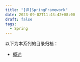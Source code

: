 ```yaml
---
title: "[译]SpringFramework"
date: 2023-09-02T11:43:42+08:00
draft: false
tags:
  - Spring
---
```


以下为本系列的目录归档：

- [概述](/posts/translation_docs/spring_framework_overview)